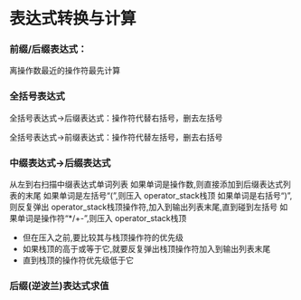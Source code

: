 # 表达式转换与计算

### 前缀/后缀表达式：

离操作数最近的操作符最先计算



### 全括号表达式

全括号表达式->后缀表达式：操作符代替右括号，删去左括号

全括号表达式->前缀表达式：操作符代替左括号，删去右括号



### 中缀表达式->后缀表达式

从左到右扫描中缀表达式单词列表
如果单词是操作数,则直接添加到后缀表达式列表的末尾
如果单词是左括号“(”,则压入 operator_stack栈顶
如果单词是右括号“)”,则反复弹出 operator_stack栈顶操作符,加入到输出列表末尾,直到碰到左括号
如果单词是操作符“*/+-”,则压入 operator_stack栈顶

- 但在压入之前,要比较其与栈顶操作符的优先级
- 如果栈顶的高于或等于它,就要反复弹出栈顶操作符加入到输出列表末尾
- 直到栈顶的操作符优先级低于它



### 后缀(逆波兰)表达式求值

